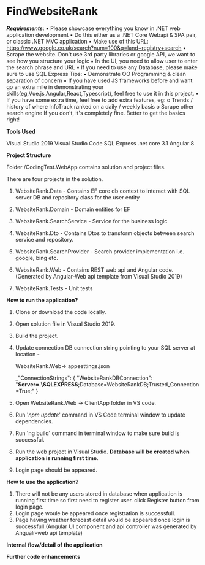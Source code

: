 # FindWebsiteRank

***Requirements***:
▪ Please showcase everything you know in .NET web application development
▪ Do this either as a .NET Core Webapi & SPA pair, or classic .NET MVC application
▪ Make use of this URL: https://www.google.co.uk/search?num=100&q=land+registry+search
▪ Scrape the website. Don't use 3rd party libraries or google API, we want to see how you structure your logic
▪ In the UI, you need to allow user to enter the search phrase and URL
▪ If you need to use any Database, please make sure to use SQL Express
Tips:
▪ Demonstrate OO Programming & clean separation of concern
▪ If you have used JS frameworks before and want go an extra mile in demonstrating your skills(eg,Vue.js,Angular,React,Typescript), feel free to use it in this project.
▪ If you have some extra time, feel free to add extra features, eg:
o Trends / history of where InfoTrack ranked on a daily / weekly basis
o Scrape other search engine
If you don't, it's completely fine. Better to get the basics right!

**Tools Used**

Visual Studio 2019 Visual Studio Code SQL Express .net core 3.1 Angular 8

**Project Structure**

Folder /CodingTest.WebApp contains solution and project files.

There are four projects in the solution.

1.  WebsiteRank.Data - Contains EF core db context to interact with SQL server DB and repository class for the user entity
2. WebsiteRank.Domain - Domain entities for EF
3. WebsiteRank.SearchService - Service for the business logic
4. WebsiteRank.Dto - Contains Dtos to transform objects between search service and repository.
5. WebsiteRank.SearchProvider  - Search provider implementation
	i.e. google, bing etc. 
	
6.  WebsiteRank.Web - Contains REST web api and Angular code. (Generated by Angular-Web api template from Visual Studio 2019)
7.  WebsiteRank.Tests - Unit tests 

**How to run the application?**

1.  Clone or download the code locally.
    
2.  Open solution file in Visual Studio 2019.
    
3.  Build the project.
    
4.  Update connection DB connection string pointing to your SQL server at location -
    
    WebsiteRank.Web-> appsettings.json
    
    _"ConnectionStrings": {
    "WebsiteRankDBConnection": "**Server=.\\SQLEXPRESS**;Database=WebsiteRankDB;Trusted_Connection=True;"
  }
    
5.  Open WebsiteRank.Web -> ClientApp folder in VS code.
    
6.  Run '_npm update_' command in VS Code terminal window to update dependencies.
    
7.  Run 'ng build' command in terminal window to make sure build is successful.
    
8.  Run the web project in Visual Studio. **Database will be created when application is running first time**.
    
9.  Login page should be appeared.
    

**How to use the application?**

1.  There will not be any users stored in database when application is running first time so first need to register user. click Register button from login page.
2.  Login page woule be appeared once registration is successfull.
3.  Page having weather forecast detail would be appeared once login is successfull.(Angular UI component and api controller was generated by Angualr-web api template)

**Internal flow/detail of the application**


**Further code enhancements**


